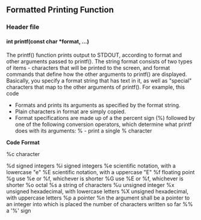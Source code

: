 ## Formatted Printing Function

### Header file
#### int printf(const char *format, ...)
The printf() function prints output to STDOUT, according to format and
other arguments passed to printf(). The string format consists of two
types of items - characters that will be printed to the screen, and
format commands that define how the other arguments to printf() are
displayed. Basically, you specify a format string that has text in it,
as well as "special" characters that map to the other arguments of
printf(). For example, this code
- Formats and prints its arguments as specified by the format string.
- Plain characters in format are simply copied.
- Format specifications are made up of a the percent sign (%) followed by one of the following conversion
operators, which determine what printf does with its arguments:
% - print a single % character

**Code**	**Format**

%c 		character

%d 		signed integers
%i 		signed integers
%e 		scientific notation, with a lowercase "e"
%E 		scientific notation, with a uppercase "E"
%f 		floating point
%g 		use %e or %f, whichever is shorter
%G 		use %E or %f, whichever is shorter
%o 		octal
%s 		a string of characters
%u 		unsigned integer
%x 		unsigned hexadecimal, with lowercase letters
%X 		unsigned hexadecimal, with uppercase letters
%p 		a pointer
%n 		the argument shall be a pointer to an integer into which is placed the number of characters written so far
%% 		a '%' sign
